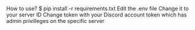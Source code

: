 How to use?
$ pip install -r requirements.txt
Edit the .env file
Change it to your server ID
Change token with your Discord account token which has admin privilleges on the specific server 
